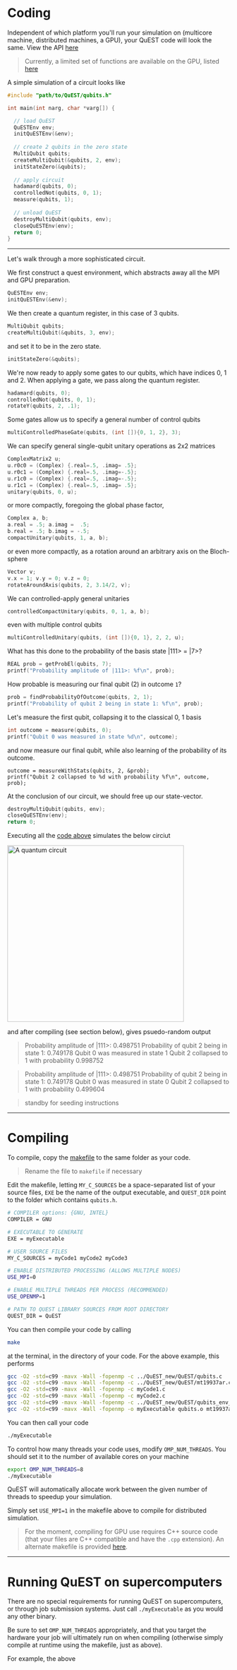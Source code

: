 
Coding
======

Independent of which platform you'll run your simulation on (multicore machine, distributed machines, a GPU), your QuEST code will look the same. View the API [here](https://aniabrown.github.io/QuEST/qubits_8h.html)

> Currently, a limited set of functions are available on the GPU, listed [here](https://aniabrown.github.io/QuEST_GPU/qubits_8h.html)

A simple simulation of a circuit looks like
```C
#include "path/to/QuEST/qubits.h"

int main(int narg, char *varg[]) {

  // load QuEST
  QuESTEnv env;
  initQuESTEnv(&env);
  
  // create 2 qubits in the zero state
  MultiQubit qubits; 
  createMultiQubit(&qubits, 2, env);
  initStateZero(&qubits);
	
  // apply circuit
  hadamard(qubits, 0);
  controlledNot(qubits, 0, 1);
  measure(qubits, 1);
	
  // unload QuEST
  destroyMultiQubit(qubits, env); 
  closeQuESTEnv(env);
  return 0;
}
```

----------------------

Let's walk through a more sophisticated circuit.

We first construct a quest environment, which abstracts away all the MPI and GPU preparation.
```C
QuESTEnv env;
initQuESTEnv(&env);
```

We then create a quantum register, in this case of 3 qubits.
```C
MultiQubit qubits; 
createMultiQubit(&qubits, 3, env);
```
and set it to be in the zero state.
```C
initStateZero(&qubits);
```

We're now ready to apply some gates to our qubits, which have indices 0, 1 and 2.
When applying a gate, we pass along the quantum register.
```C
hadamard(qubits, 0);
controlledNot(qubits, 0, 1);
rotateY(qubits, 2, .1);
```

Some gates allow us to specify a general number of control qubits
```C
multiControlledPhaseGate(qubits, (int []){0, 1, 2}, 3);
```

We can specify general single-qubit unitary operations as 2x2 matrices
```C
ComplexMatrix2 u;
u.r0c0 = (Complex) {.real=.5, .imag= .5};
u.r0c1 = (Complex) {.real=.5, .imag=-.5}; 
u.r1c0 = (Complex) {.real=.5, .imag=-.5};
u.r1c1 = (Complex) {.real=.5, .imag= .5};
unitary(qubits, 0, u);
```
or more compactly, foregoing the global phase factor,
```C
Complex a, b;
a.real = .5; a.imag =  .5;
b.real = .5; b.imag = -.5;
compactUnitary(qubits, 1, a, b);
```
or even more compactly, as a rotation around an arbitrary axis on the Bloch-sphere
```C
Vector v;
v.x = 1; v.y = 0; v.z = 0;
rotateAroundAxis(qubits, 2, 3.14/2, v);
```

We can controlled-apply general unitaries
```C
controlledCompactUnitary(qubits, 0, 1, a, b);
```
even with multiple control qubits
```C
multiControlledUnitary(qubits, (int []){0, 1}, 2, 2, u);
```

What has this done to the probability of the basis state |111> = |7>?
```C
REAL prob = getProbEl(qubits, 7);
printf("Probability amplitude of |111>: %f\n", prob);
```

How probable is measuring our final qubit (2) in outcome `1`?
```C
prob = findProbabilityOfOutcome(qubits, 2, 1);
printf("Probability of qubit 2 being in state 1: %f\n", prob);
```

Let's measure the first qubit, collapsing it to the classical 0, 1 basis
```C
int outcome = measure(qubits, 0);
printf("Qubit 0 was measured in state %d\n", outcome);
```
and now measure our final qubit, while also learning of the probability of its outcome.
```
outcome = measureWithStats(qubits, 2, &prob);
printf("Qubit 2 collapsed to %d with probability %f\n", outcome, prob);
```

At the conclusion of our circuit, we should free up our state-vector.
```C
destroyMultiQubit(qubits, env); 
closeQuESTEnv(env);
return 0;
```

Executing all the [code above](examples/tutorial_example.c) simulates the below circiut

<img src="https://qtechtheory.org/wp-content/uploads/2018/02/github_circuit.png" alt="A quantum circuit" width=400px >

and after compiling (see section below), gives psuedo-random output

> Probability amplitude of |111>: 0.498751
> Probability of qubit 2 being in state 1: 0.749178
> Qubit 0 was measured in state 1
> Qubit 2 collapsed to 1 with probability 0.998752

> Probability amplitude of |111>: 0.498751
> Probability of qubit 2 being in state 1: 0.749178
> Qubit 0 was measured in state 0
> Qubit 2 collapsed to 1 with probability 0.499604

> standby for seeding instructions

----------------------------

Compiling
======

To compile, copy the [makefile](examples/makefileImproved) to the same folder as your code.

> Rename the file to `makefile` if necessary

Edit the makefile, letting `MY_C_SOURCES` be a space-separated list of your source files, `EXE` be the name of the output executable, and `QUEST_DIR` point to the folder which contains `qubits.h`. 

```bash
# COMPILER options: {GNU, INTEL}
COMPILER = GNU

# EXECUTABLE TO GENERATE
EXE = myExecutable

# USER SOURCE FILES
MY_C_SOURCES = myCode1 myCode2 myCode3

# ENABLE DISTRIBUTED PROCESSING (ALLOWS MULTIPLE NODES)
USE_MPI=0

# ENABLE MULTIPLE THREADS PER PROCESS (RECOMMENDED)
USE_OPENMP=1

# PATH TO QUEST LIBRARY SOURCES FROM ROOT DIRECTORY
QUEST_DIR = QuEST
```
You can then compile your code by calling
```bash
make
```
at the terminal, in the directory of your code. For the above example, this performs
```bash
gcc -O2 -std=c99 -mavx -Wall -fopenmp -c ../QuEST_new/QuEST/qubits.c
gcc -O2 -std=c99 -mavx -Wall -fopenmp -c ../QuEST_new/QuEST/mt19937ar.c
gcc -O2 -std=c99 -mavx -Wall -fopenmp -c myCode1.c
gcc -O2 -std=c99 -mavx -Wall -fopenmp -c myCode2.c
gcc -O2 -std=c99 -mavx -Wall -fopenmp -c ../QuEST_new/QuEST/qubits_env_local.c
gcc -O2 -std=c99 -mavx -Wall -fopenmp -o myExecutable qubits.o mt19937ar.o myCode1.o myCode2.o qubits_env_local.o -lm
```
You can then call your code
```bash
./myExecutable
```
To control how many threads your code uses, modify `OMP_NUM_THREADS`. You should set it to the number of available cores on your machine
```bash
export OMP_NUM_THREADS=8
./myExecutable
```
QuEST will automatically allocate work between the given number of threads to speedup your simulation.

Simply set `USE_MPI=1` in the makefile above to compile for distributed simulation.

> For the moment, compiling for GPU use requires C++ source code (that your files are C++ compatible and have the `.cpp` extension). An alternate makefile is provided [here](https://github.com/aniabrown/QuEST_GPU/blob/master/examples/makefile).

---------------------

Running QuEST on supercomputers
=======================

There are no special requirements for running QuEST on supercomputers, or through job submission systems. Just call `./myExecutable` as you would any other binary.

Be sure to set `OMP_NUM_THREADS` appropriately, and that you target the hardware your job will ultimately run on when compiling (otherwise simply compile at runtime using the makefile, just as above).

For example, the above 
